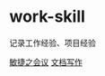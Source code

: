 # work-skill
记录工作经验、项目经验

[敏捷之会议](https://github.com/BrushXiaoMinGuo/work-skill/blob/master/%E6%95%8F%E6%8D%B7%E4%B9%8B%E5%9B%9B%E7%A7%8D%E4%BC%9A%E8%AE%AE.md)
[文档写作](https://github.com/BrushXiaoMinGuo/work-skill/blob/master/%E6%96%87%E6%A1%A3%E5%86%99%E4%BD%9C.md)
